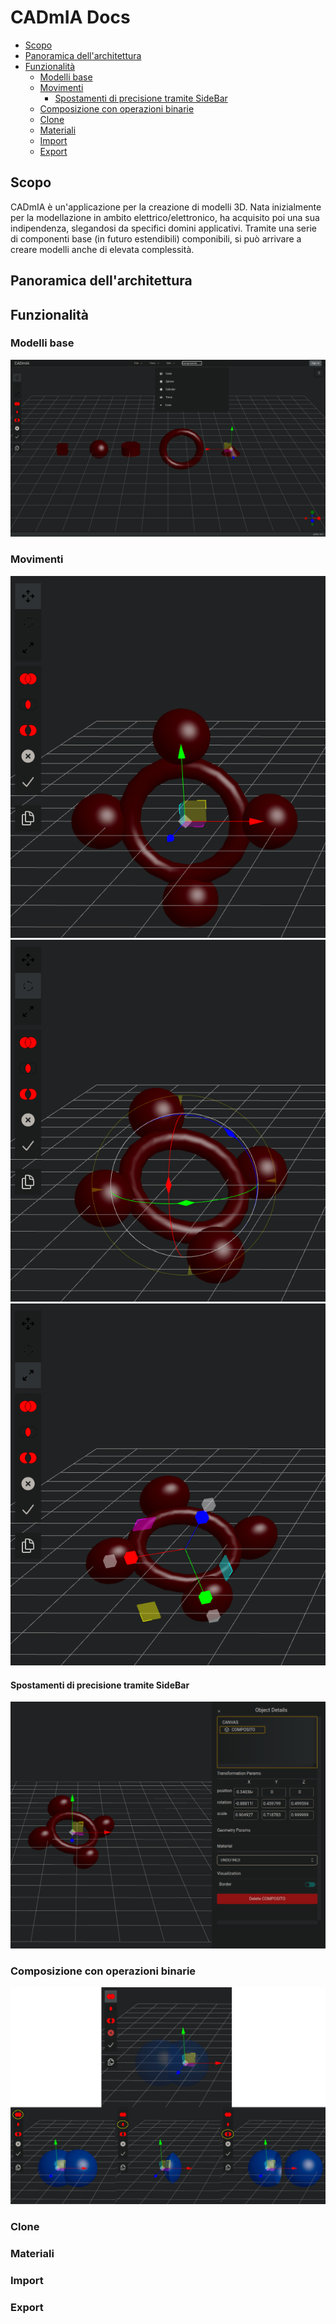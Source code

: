 # CADmIA Docs <!-- omit in toc -->
- [Scopo](#scopo)
- [Panoramica dell'architettura](#panoramica-dellarchitettura)
- [Funzionalità](#funzionalità)
  - [Modelli base](#modelli-base)
  - [Movimenti](#movimenti)
    - [Spostamenti di precisione tramite SideBar](#spostamenti-di-precisione-tramite-sidebar)
  - [Composizione con operazioni binarie](#composizione-con-operazioni-binarie)
  - [Clone](#clone)
  - [Materiali](#materiali)
  - [Import](#import)
  - [Export](#export)

## Scopo
CADmIA è un'applicazione per la creazione di modelli 3D.
Nata inizialmente per la modellazione in ambito elettrico/elettronico, ha acquisito poi una sua indipendenza, slegandosi da specifici domini applicativi.
Tramite una serie di componenti base (in futuro estendibili) componibili, si può arrivare a creare modelli anche di elevata complessità. 

## Panoramica dell'architettura

## Funzionalità
### Modelli base
![modelli_base](imgs/base_components.png)
### Movimenti
![traslazione](imgs/translation.png)
![rotazione](imgs/rotation.png)
![scale](imgs/scaling.png) 
#### Spostamenti di precisione tramite SideBar
![spostamenti_accurati](imgs/accurate_movements.png)
### Composizione con operazioni binarie
![bynary_ops](imgs/bynary_ops.png)
### Clone
### Materiali
### Import
### Export